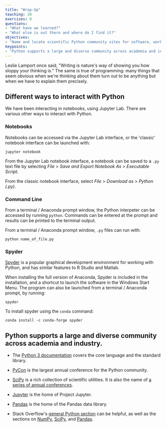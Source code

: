 ```yaml
---
title: "Wrap-Up"
teaching: 20
exercises: 0
questions:
- "What have we learned?"
- "What else is out there and where do I find it?"
objectives:
- "Name and locate scientific Python community sites for software, workshops, and help."
keypoints:
- "Python supports a large and diverse community across academia and industry."
---
```


Leslie Lamport once said, "Writing is nature's way of showing you how sloppy your thinking is."
The same is true of programming:
many things that seem obvious when we're thinking about them
turn out to be anything but when we have to explain them precisely.

## Different ways to interact with Python

We have been interacting in notebooks, using Jupyter Lab. There are various other ways to interact with Python.

### Notebooks

Notebooks can be accessed via the Jupyter Lab interface, or the 'classic' notebook interface can be launched with:

~~~
jupyter notebook
~~~

From the Jupyter Lab notebook interface, a notebook can be saved to a `.py` text file by selecting *File* > *Save and Export Notebook As* > *Executable Script*.

From the classic notebook interface, select *File* > *Download as* > *Python (.py)*.

### Command Line

From a terminal / Anaconda prompt window, the Python interpeter can be accessed by running `python`. Commands can be entered at the prompt and results can be printed to the terminal output.

From a terminal / Anaconda prompt window, `.py` files can run with:

~~~
python name_of_file.py
~~~

### Spyder

[Spyder](https://www.spyder-ide.org/) is a popular graphical development environment for working with Python, and has similar features to R Studio and Matlab.

When installing the full version of Anaconda, Spyder is included in the installation, and a shortcut to launch the software in the Windows Start Menu. The program can also be launched from a terminal / Anaconda prompt, by running:

~~~
spyder
~~~

To install spyder using the `conda` command:

~~~
conda install -c conda-forge spyder
~~~

## Python supports a large and diverse community across academia and industry.

*   The [Python 3 documentation](https://docs.python.org/3/) covers the core language
    and the standard library.

*   [PyCon](https://pycon.org/) is the largest annual conference for the Python community.

*   [SciPy](https://scipy.org) is a rich collection of scientific utilities.
    It is also the name of [a series of annual conferences](https://conference.scipy.org/).

*   [Jupyter](https://jupyter.org) is the home of Project Jupyter.

*   [Pandas](https://pandas.pydata.org) is the home of the Pandas data library.

*   Stack Overflow's [general Python section](https://stackoverflow.com/questions/tagged/python?tab=Votes)
    can be helpful,
    as well as the sections on [NumPy](https://stackoverflow.com/questions/tagged/numpy?tab=Votes),
    [SciPy](https://stackoverflow.com/questions/tagged/scipy?tab=Votes), and
    [Pandas](https://stackoverflow.com/questions/tagged/pandas?tab=Votes).
